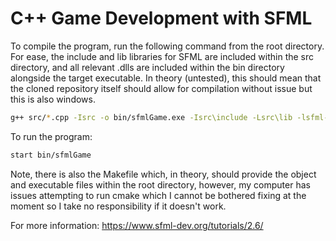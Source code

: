 # C++ Game Development with SFML

To compile the program, run the following command from the root directory. For ease, the include and lib libraries for SFML are included within the src directory, and all relevant .dlls are included within the bin directory alongside the target executable. In theory (untested), this should mean that the cloned repository itself should allow for compilation without issue but this is also windows.

```bash
g++ src/*.cpp -Isrc -o bin/sfmlGame.exe -Isrc\include -Lsrc\lib -lsfml-graphics -lsfml-window -lsfml-audio -lsfml-network -lsfml-system
```

To run the program:

```bash
start bin/sfmlGame
```

Note, there is also the Makefile which, in theory, should provide the object and executable files within the root directory, however, my computer has issues attempting to run cmake which I cannot be bothered fixing at the moment so I take no responsibility if it doesn't work.

For more information: <https://www.sfml-dev.org/tutorials/2.6/>